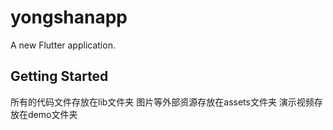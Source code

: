 # yongshanapp

A new Flutter application.

## Getting Started

所有的代码文件存放在lib文件夹
图片等外部资源存放在assets文件夹
演示视频存放在demo文件夹
